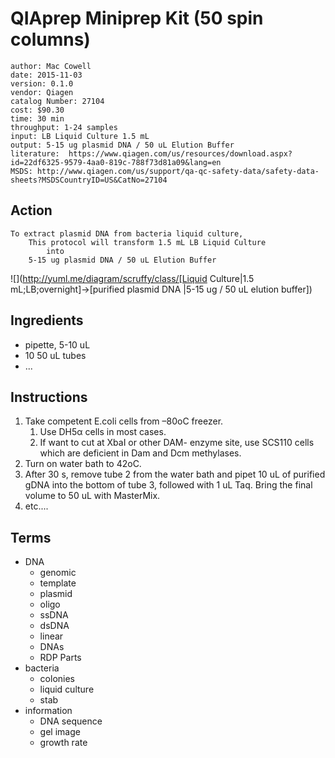 QIAprep Miniprep Kit (50 spin columns)
============================

```
author: Mac Cowell
date: 2015-11-03
version: 0.1.0
vendor: Qiagen
catalog Number: 27104
cost: $90.30
time: 30 min
throughput: 1-24 samples
input: LB Liquid Culture 1.5 mL
output: 5-15 ug plasmid DNA / 50 uL Elution Buffer
literature:  https://www.qiagen.com/us/resources/download.aspx?id=22df6325-9579-4aa0-819c-788f73d81a09&lang=en
MSDS: http://www.qiagen.com/us/support/qa-qc-safety-data/safety-data-sheets?MSDSCountryID=US&CatNo=27104
```

Action
------
```
To extract plasmid DNA from bacteria liquid culture,
    This protocol will transform 1.5 mL LB Liquid Culture
        into
    5-15 ug plasmid DNA / 50 uL Elution Buffer
```

![](http://yuml.me/diagram/scruffy/class/[Liquid Culture|1.5 mL;LB;overnight]->[purified plasmid DNA |5-15 ug / 50 uL elution buffer])

Ingredients
-----------

* pipette, 5-10 uL
* 10 50 uL tubes
* ...


Instructions
------------

1. Take competent E.coli cells from –80oC freezer.
    1. Use DH5α cells in most cases.
    2. If want to cut at XbaI or other DAM- enzyme site, use SCS110 cells which are deficient in Dam and Dcm methylases.
2. Turn on water bath to 42οC.
3. After 30 s, remove tube 2 from the water bath and pipet 10 uL of purified gDNA into the bottom of tube 3, followed with 1 uL Taq. Bring the final volume to 50 uL with MasterMix.
4. etc....

<div class="page-break"></div>

Terms
------

- DNA
  - genomic
  - template
  - plasmid
  - oligo
  - ssDNA
  - dsDNA
  - linear
  - DNAs
  - RDP Parts
- bacteria
  - colonies
  - liquid culture
  - stab
- information
  - DNA sequence
  - gel image
  - growth rate
